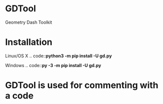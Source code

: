 # GDTool
Geometry Dash Toolkit


# Installation
Linux/OS X
.. code::**python3 -m pip install -U gd.py**

Windows
.. code::**py -3 -m pip install -U gd.py**

# GDTool is used for commenting with a code

